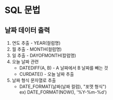 # SQL 문법

## 날짜 데이터 출력
1. 연도 추출 - YEAR(컬럼명)
2. 월 추출 - MONTH(컬럼명)
3. 일 추출 - DAYOFMONTH(칼럼명)
4. 오늘 날짜 관련
    - DATEDIFF(A, B) - A 날짜에서 B 날짜를 빼는 것
    - CURDATE() - 오늘 날짜 추출
5. 날짜 형식 문자열로 추출
    - DATE_FORMAT(날짜(날짜 컬럼), "포맷 형식") <br />
       ex) DATE_FORMAT(NOW(), '%Y-%m-%d')

